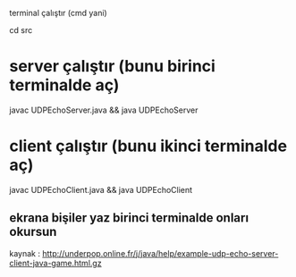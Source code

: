 terminal çalıştır (cmd yani)

cd src 

# server çalıştır (bunu birinci terminalde aç)

javac UDPEchoServer.java && java UDPEchoServer

# client çalıştır (bunu ikinci terminalde aç)

javac UDPEchoClient.java && java UDPEchoClient 

## ekrana bişiler yaz birinci terminalde onları okursun 

kaynak : http://underpop.online.fr/j/java/help/example-udp-echo-server-client-java-game.html.gz